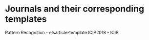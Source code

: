 # Journals and their corresponding templates

Pattern Recognition - elsarticle-template
ICIP2018 - ICIP
